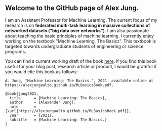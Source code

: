 ## Welcome to the GitHub page of Alex Jung. 

I am an Assistant Professor for Machine Learning. The current focus of my research is on **federated multi-task learning in massive collections of networked datasets ("big data over networks")**. I am also passionate about teaching the basic principles of machine learning. I currently enjoy working on the textbook "Machine Learning. The Basics". This textbook is targeted towards undergraduate students of engineering or science programs. 

You can find a current working draft of the book [here](https://alexjungaalto.github.io/MLBasicsBook.pdf). If you find this book useful for your blog post, research article or product, I would be grateful if you would cite this book as follows: 

``A. Jung, "Machine Learning: The Basics.", 2021. available online at https://alexjungaalto.github.io/MLBasicsBook.pdf.``

<pre><code>@book{jung2021,
  title      = {Machine Learning: The Basics},
  author     = {Alexander Jung},
  note       = {\url{https://alexjungaalto.github.io/MLBasicsBook.pdf}},
  year       = {2021},
  subtitle   = {Machine Learning: The Basics.}
}</code></pre>
